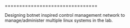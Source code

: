 
================================

Designing botnet inspired control management network to manage/administer
multiple linux systems in the lab.
